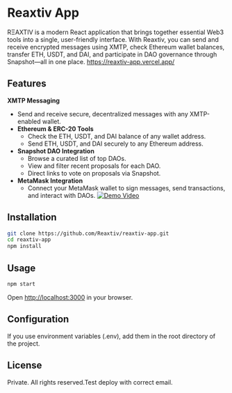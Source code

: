 # Reaxtiv App
RΞAXTIV is a modern React application that brings together essential Web3 tools into a single, user-friendly interface. With Reaxtiv, you can send and receive encrypted messages using XMTP, check Ethereum wallet balances, transfer ETH, USDT, and DAI, and participate in DAO governance through Snapshot—all in one place.
https://reaxtiv-app.vercel.app/
## Features

 **XMTP Messaging**
  - Send and receive secure, decentralized messages with any XMTP-enabled wallet.
- **Ethereum & ERC-20 Tools**
  - Check the ETH, USDT, and DAI balance of any wallet address.
  - Send ETH, USDT, and DAI securely to any Ethereum address.
- **Snapshot DAO Integration**
  - Browse a curated list of top DAOs.
  - View and filter recent proposals for each DAO.
  - Direct links to vote on proposals via Snapshot.
- **MetaMask Integration**
  - Connect your MetaMask wallet to sign messages, send transactions, and interact with DAOs.
  [![Demo Video](https://img.youtube.com/vi/nY59PlghBvY/0.jpg)](https://youtu.be/nY59PlghBvY)
## Installation

```bash
git clone https://github.com/Reaxtiv/reaxtiv-app.git
cd reaxtiv-app
npm install
```

## Usage

```bash
npm start
```

Open [http://localhost:3000](http://localhost:3000) in your browser.

## Configuration

If you use environment variables (.env), add them in the root directory of the project.

## License

Private. All rights reserved.Test deploy with correct email.
